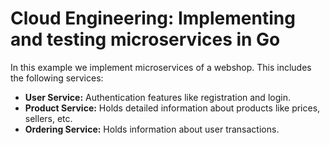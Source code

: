 # Cloud Engineering: Implementing and testing microservices in Go
In this example we implement microservices of a webshop. This includes
the following services:

* **User Service:** Authentication features like registration and login.
* **Product Service:** Holds detailed information about products like prices, sellers, etc.
* **Ordering Service:** Holds information about user transactions.
